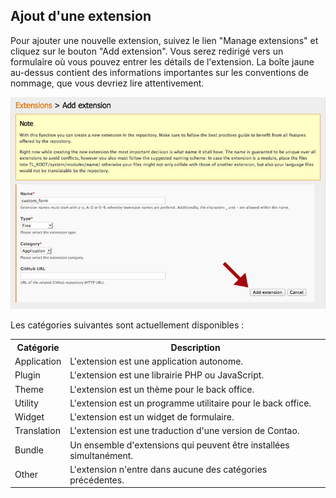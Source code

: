 ## Ajout d'une extension

Pour ajouter une nouvelle extension, suivez le lien "Manage extensions" et 
cliquez sur le bouton "Add extension". Vous serez redirigé vers un formulaire 
où vous pouvez entrer les détails de l'extension. La boîte jaune au-dessus 
contient des informations importantes sur les conventions de nommage, que 
vous devriez lire attentivement.

![](images/add-extension.jpg?raw=true)

Les catégories suivantes sont actuellement disponibles :

<table>
<tr>
  <th>Catégorie</th>
  <th>Description</th>
</tr>
<tr>
  <td>Application</td>
  <td>L'extension est une application autonome.</td>
</tr>
<tr>
  <td>Plugin</td>
  <td>L'extension est une librairie PHP ou JavaScript.</td>
</tr>
<tr>
  <td>Theme</td>
  <td>L'extension est un thème pour le back office.</td>
</tr>
<tr>
  <td>Utility</td>
  <td>L'extension est un programme utilitaire pour le back office.</td>
</tr>
<tr>
  <td>Widget</td>
  <td>L'extension est un widget de formulaire.</td>
</tr>
<tr>
  <td>Translation</td>
  <td>L'extension est une traduction d'une version de Contao.</td>
</tr>
<tr>
  <td>Bundle</td>
  <td>Un ensemble d'extensions qui peuvent être installées simultanément.</td>
</tr>
<tr>
  <td>Other</td>
  <td>L'extension n'entre dans aucune des catégories précédentes.</td>
</tr>
</table>
